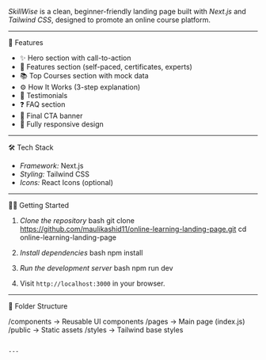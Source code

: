  *SkillWise* is a clean, beginner-friendly landing page built with *Next.js* and *Tailwind CSS*, designed to promote an online course platform.

---

🚀 Features

- ✨ Hero section with call-to-action
- 🧠 Features section (self-paced, certificates, experts)
- 📚 Top Courses section with mock data
- ⚙️ How It Works (3-step explanation)
- 💬 Testimonials
- ❓ FAQ section
- 📣 Final CTA banner
- 📱 Fully responsive design

---

🛠 Tech Stack

- *Framework:* Next.js
- *Styling:* Tailwind CSS
- *Icons:* React Icons (optional)

---

🧑‍💻 Getting Started

1. *Clone the repository*
   bash
   git clone https://github.com/maulikashid11/online-learning-landing-page.git
   cd online-learning-landing-page
   

2. *Install dependencies*
   bash
   npm install
   

3. *Run the development server*
   bash
   npm run dev
   

4. Visit `http://localhost:3000` in your browser.

---

📁 Folder Structure


/components    → Reusable UI components
/pages         → Main page (index.js)
/public        → Static assets
/styles        → Tailwind base styles
```

---
